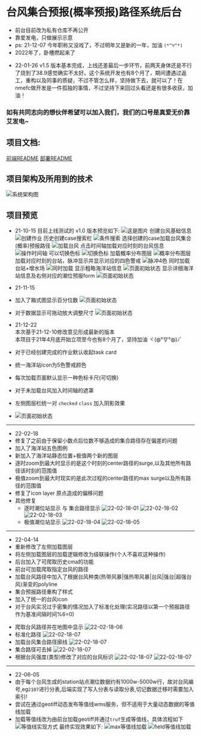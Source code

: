 # 台风集合预报(概率预报)路径系统后台
* 前台目前改为私有仓库不再公开
* 靠爱发电，只做展示示意 
* ps: 21-12-07 今年职称又没戏了，不过明年又是新的一年，加油 `(*^▽^*)`
* 2022年了，卧槽燃起来了  
 -  22-01-26  v1.5 版本基本完成，上线还差最后一步环节，前两天身体还是不行了烧到了38.9感觉确实不太好。这个系统开发也有8个月了，期间遭遇过返工，重构以及同事的质疑，不过不管怎么样，坚持做下去，就可以了！在nmefc做开发是一件孤独的事情，不过坚持下来回过头看还是有很多收获，加油！  
 ###  如有共同志向的想伙伴希望可以加入我们，我们的口号是真爱无价靠艾发电~

## 项目文档:
[前端README](./documents/client_readme.md)
[部署README](./documents/项目部署.md)
## 项目架构及所用到的技术
![系统架构图](./documents/pic/sys.png)
## 项目预览
+ 21-10-15 目前上线测试的 v1.0 版本预览如下:
![这是图片](./documents/pic/pic001.png)
创建台风基础信息
![创建作业](./documents/pic/pic002.png)
历史创建case搜索栏
![条件搜索](./documents/pic/pic003.png)
选择创建的case加载台风集合(概率)预报路径
![加载台风](./documents/pic/pic004.png)
点击时间轴加载对应时刻的台风信息
![操作时间轴](./documents/pic/pic005.png)
可以切换色标
![切换色标](./documents/pic/pic006.png)
加载概率分布图层
![概率分布图层](./documents/pic/pic007.png)
加载对应时刻的台站，脉冲显示并显示对应的四色警戒
![脉冲4色](./documents/pic/pic008.png)
同时加载台站+增水场
![同时加载](./documents/pic/pic009.png)
显示粗略海洋站信息
![页面初始状态](./documents/pic/pic010.png)
显示详细海洋站信息及右侧对应的潮位预报form
![页面初始状态](./documents/pic/pic011.png)
+ 21-11-15 
+ 加入了箱式图显示百分位数
![页面初始状态](./documents/pic/pic012.png)
+ 对于数据显示可拖动放大调整尺寸
![页面初始状态](./documents/pic/pic013.png)

+ 21-12-22  
  本次基于21-12-10修改意见形成最新的版本  
  本项目于21年4月底开始立项至今也有8个月了，坚持加油 ヾ(◍°∇°◍)ﾉﾞ
+ 对于已经创建完成的作业默认收起task card
+ 统一海洋站icon为5色警戒颜色
+ 每次加载页面默认显示一种色标卡尺(可切换)
+ 对于未加载台风加入时间轴的遮罩
+ 左侧图层栏统一对 `checked` `class` 加入阴影效果
+ ![页面初始状态](./documents/pic/pic014.png)

---
+ 22-02-18  
+ 修复了之前由于保留小数点后位数不够造成的集合路径存在偏差的问题
+ 加入了海洋站五色图例
+ 新加入了海洋站静态位置+极值两个新的图层
+ 逐时zoom到最大时显示的是这个时刻的center路径的surge,以及其他所有路径该时刻的范围值
+ 极值zoom到最大时现实的是此次过程的center路径的max surge以及所有路径的范围值
+ 修复了icon layer 原点造成的偏移问题
+ 其他修复
  * 逐时潮位站显示 与 集合路径显示
![22-02-18-01](./documents/pic/pic015.png)
![22-02-18-02](./documents/pic/pic016.png)
![22-02-18-03](./documents/pic/pic017.png)
  * 极值潮位站显示
![22-02-18-04](./documents/pic/pic018.png)
![22-02-18-05](./documents/pic/pic019.png)
---
+ 22-04-14
+ 重新修改了左侧加载图层
+ 将左侧加载图层的加载逻辑修改为级联操作(个人不喜欢这种操作)
+ 后台加入了可爬取历史cma的功能
+ 前台可加载爬取指定台风的路径
+ 加载台风路径中加入了根据台风种类(热带风暴|强热带风暴|台风|强台|超强台风)渐变的polyline
+ 集合预报路径重构了样式
+ 加入了统一的台风icon
+ 对于台风实况过于密集的情况加入了标准化处理(实况路径以第一个预报路径作为基准间隔时间%6=0)
- 爬取台风路径并在地图中显示
![22-02-18-06](./documents/pic/pic020.png)
- 标准化路径
![22-02-18-07](./documents/pic/pic021.png)
- 加载台风集合路径廓线
![22-02-18-07](./documents/pic/pic022.png)
- 集合路径可去掉
![22-02-18-07](./documents/pic/pic023.png)
- 根据台风强度(类型)修改了对应的台风标识
![22-02-18-07](./documents/pic/pic024.png)
![22-02-18-07](./documents/pic/pic025.png)
---
+ 22-06-05  
+ 由于每个台风生成的station站点潮位数据约有1000w-5000w行，故对台风编号,eg`2107`进行分表,后端实现了写入分表与读取分表,切记数据迁移时需要加入索引!
+ 尝试在通过geotiff动态发布等值线wms服务，但不适用于大量动态数据的等值线加载  
+ 加载等值线改为由前台加载geotiff并通过`truf`生成等值线，具体流程如下
![等值线实现方式](./documents/pic/pic026.png)
最终实现效果如下:
![max等值线加载](./documents/pic/pic027.png)
![field等值线加载](./documents/pic/pic028.png)